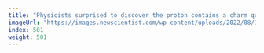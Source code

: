 ```yaml
---
title: "Physicists surprised to discover the proton contains a charm quark"
imageUrl: "https://images.newscientist.com/wp-content/uploads/2022/08/17103310/SEI_119824070.jpg?width=600"
index: 501
weight: 501
---
```


